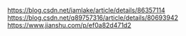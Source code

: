 https://blog.csdn.net/iamlake/article/details/86357114
https://blog.csdn.net/q89757316/article/details/80693942
https://www.jianshu.com/p/ef0a82d471d2